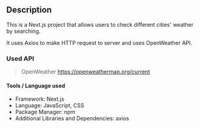 ## Description

This is a Next.js project that allows users to check different cities' weather by searching. 

It uses Axios to make HTTP request to server and uses OpenWeather API. 


### Used API
> OpenWeather 
https://openweathermap.org/current

#### Tools / Language used

* Framework: Next.js
* Language: JavaScript, CSS
* Package Manager: npm
* Additional Libraries and Dependencies: axios

